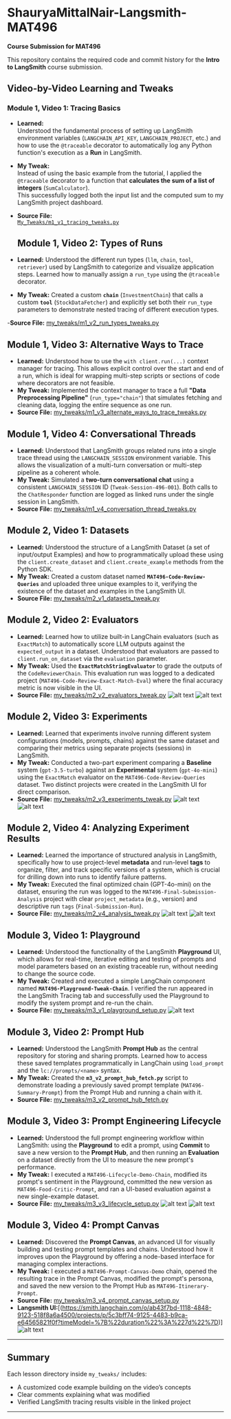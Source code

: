 # ShauryaMittalNair-Langsmith-MAT496  
**Course Submission for MAT496**

This repository contains the required code and commit history for the **Intro to LangSmith** course submission.  


## Video-by-Video Learning and Tweaks

### Module 1, Video 1: Tracing Basics

- **Learned:**  
  Understood the fundamental process of setting up LangSmith environment variables (`LANGCHAIN_API_KEY`, `LANGCHAIN_PROJECT`, etc.) and how to use the `@traceable` decorator to automatically log any Python function's execution as a **Run** in LangSmith.

- **My Tweak:**  
  Instead of using the basic example from the tutorial, I applied the `@traceable` decorator to a function that **calculates the sum of a list of integers** (`SumCalculator`).  
  This successfully logged both the input list and the computed sum to my LangSmith project dashboard.

- **Source File:**  
  [`My_Tweaks/m1_v1_tracing_tweaks.py`](my_tweaks/m1_v1_tracing_tweaks.py)

  ## Module 1, Video 2: Types of Runs
- **Learned:** 
Understood the different run types (`llm`, `chain`, `tool`, `retriever`) used by LangSmith to categorize and visualize application steps. Learned how to manually assign a `run_type` using the `@traceable` decorator.

- **My Tweak:** Created a custom **`chain`** (`InvestmentChain`) that calls a custom **`tool`** (`StockDataFetcher`) and explicitly set both their `run_type` parameters to demonstrate nested tracing of different execution types.

-**Source File:** [my_tweaks/m1_v2_run_types_tweaks.py](my_tweaks/m1_v2_run_types_tweaks.py)

## Module 1, Video 3: Alternative Ways to Trace
- **Learned:** Understood how to use the `with client.run(...)` context manager for tracing. This allows explicit control over the start and end of a run, which is ideal for wrapping multi-step scripts or sections of code where decorators are not feasible.
- **My Tweak:** Implemented the context manager to trace a full **"Data Preprocessing Pipeline"** (`run_type="chain"`) that simulates fetching and cleaning data, logging the entire sequence as one run.
- **Source File:** [my_tweaks/m1_v3_alternate_ways_to_trace_tweaks.py](my_tweaks/m1_v3_alternate_ways_to_trace_tweaks.py)

## Module 1, Video 4: Conversational Threads
- **Learned:** Understood that LangSmith groups related runs into a single trace thread using the `LANGCHAIN_SESSION` environment variable. This allows the visualization of a multi-turn conversation or multi-step pipeline as a coherent whole.
- **My Tweak:** Simulated a **two-turn conversational chat** using a consistent `LANGCHAIN_SESSION` ID (`Tweak-Session-496-001`). Both calls to the `ChatResponder` function are logged as linked runs under the single session in LangSmith.
- **Source File:** [my_tweaks/m1_v4_conversation_thread_tweaks.py](my_tweaks/m1_v4_conversation_thread_tweaks.py)

## Module 2, Video 1: Datasets
- **Learned:** Understood the structure of a LangSmith Dataset (a set of input/output Examples) and how to programmatically upload these using the `client.create_dataset` and `client.create_example` methods from the Python SDK.
- **My Tweak:** Created a custom dataset named **`MAT496-Code-Review-Queries`** and uploaded three unique examples to it, verifying the existence of the dataset and examples in the LangSmith UI.
- **Source File:** [my_tweaks/m2_v1_datasets_tweak.py](my_tweaks/m2_v1_datasets_tweak.py)

## Module 2, Video 2: Evaluators
- **Learned:** Learned how to utilize built-in LangChain evaluators (such as `ExactMatch`) to automatically score LLM outputs against the `expected_output` in a dataset. Understood that evaluators are passed to `client.run_on_dataset` via the `evaluation` parameter.
- **My Tweak:** Used the **`ExactMatchStringEvaluator`** to grade the outputs of the `CodeReviewerChain`. This evaluation run was logged to a dedicated project (`MAT496-Code-Review-Exact-Match-Eval`) where the final accuracy metric is now visible in the UI.
- **Source File:** [my_tweaks/m2_v2_evaluators_tweak.py](my_tweaks/m2_v2_evaluators_tweak.py)
![alt text](image.png)
![alt text](image-1.png)

## Module 2, Video 3: Experiments
- **Learned:** Learned that experiments involve running different system configurations (models, prompts, chains) against the same dataset and comparing their metrics using separate projects (sessions) in LangSmith.
- **My Tweak:** Conducted a two-part experiment comparing a **Baseline** system (`gpt-3.5-turbo`) against an **Experimental** system (`gpt-4o-mini`) using the `ExactMatch` evaluator on the `MAT496-Code-Review-Queries` dataset. Two distinct projects were created in the LangSmith UI for direct comparison.
- **Source File:** [my_tweaks/m2_v3_experiments_tweak.py](my_tweaks/m2_v3_experiments_tweak.py)
![alt text](image-2.png)
![alt text](image-3.png)

## Module 2, Video 4: Analyzing Experiment Results
- **Learned:** Learned the importance of structured analysis in LangSmith, specifically how to use project-level **metadata** and run-level **tags** to organize, filter, and track specific versions of a system, which is crucial for drilling down into runs to identify failure patterns.
- **My Tweak:** Executed the final optimized chain (GPT-4o-mini) on the dataset, ensuring the run was logged to the `MAT496-Final-Submission-Analysis` project with clear `project_metadata` (e.g., version) and descriptive run `tags` (`Final-Submission-Run`).
- **Source File:** [my_tweaks/m2_v4_analysis_tweak.py](my_tweaks/m2_v4_analysis_tweak.py)
![alt text](image-4.png)
![alt text](image-5.png)


## Module 3, Video 1: Playground
- **Learned:** Understood the functionality of the LangSmith **Playground** UI, which allows for real-time, iterative editing and testing of prompts and model parameters based on an existing traceable run, without needing to change the source code.
- **My Tweak:** Created and executed a simple LangChain component named **`MAT496-Playground-Tweak-Chain`**. I verified the run appeared in the LangSmith Tracing tab and successfully used the Playground to modify the system prompt and re-run the chain.
- **Source File:** [my_tweaks/m3_v1_playground_setup.py](my_tweaks/m3_v1_playground_setup.py)
![alt text](<Screenshot 2025-10-09 210203.png>)

## Module 3, Video 2: Prompt Hub
- **Learned:** Understood the LangSmith **Prompt Hub** as the central repository for storing and sharing prompts. Learned how to access these saved templates programmatically in LangChain using `load_prompt` and the `lc://prompts/<name>` syntax.
- **My Tweak:** Created the **`m3_v2_prompt_hub_fetch.py`** script to demonstrate loading a previously saved prompt template (`MAT496-Summary-Prompt`) from the Prompt Hub and running a chain with it.
- **Source File:** [my_tweaks/m3_v2_prompt_hub_fetch.py](my_tweaks/m3_v2_prompt_hub_fetch.py)

## Module 3, Video 3: Prompt Engineering Lifecycle
- **Learned:** Understood the full prompt engineering workflow within LangSmith: using the **Playground** to edit a prompt, using **Commit** to save a new version to the **Prompt Hub**, and then running an **Evaluation** on a dataset directly from the UI to measure the new prompt's performance.
- **My Tweak:** I executed a `MAT496-Lifecycle-Demo-Chain`, modified its prompt's sentiment in the Playground, committed the new version as `MAT496-Food-Critic-Prompt`, and ran a UI-based evaluation against a new single-example dataset.
- **Source File:** [my_tweaks/m3_v3_lifecycle_setup.py](my_tweaks/m3_v3_lifecycle_setup.py)
![alt text](image-6.png)
![alt text](image-7.png)


## Module 3, Video 4: Prompt Canvas
- **Learned:** Discovered the **Prompt Canvas**, an advanced UI for visually building and testing prompt templates and chains. Understood how it improves upon the Playground by offering a node-based interface for managing complex interactions.
- **My Tweak:** I executed a `MAT496-Prompt-Canvas-Demo` chain, opened the resulting trace in the Prompt Canvas, modified the prompt's persona, and saved the new version to the Prompt Hub as `MAT496-Itinerary-Prompt`.
- **Source File:** [my_tweaks/m3_v4_prompt_canvas_setup.py](my_tweaks/m3_v4_prompt_canvas_setup.py)
- **Langsmith UI:**[(https://smith.langchain.com/o/ab43f7bd-1118-4848-9123-518f8a6a4500/projects/p/5c3bff74-9125-4483-b9ca-e64565821f0f?timeModel=%7B%22duration%22%3A%227d%22%7D)]
![alt text](image-8.png)

---

## Summary
Each lesson directory inside `my_tweaks/` includes:
- A customized code example building on the video’s concepts  
- Clear comments explaining what was modified  
- Verified LangSmith tracing results visible in the linked project

---

